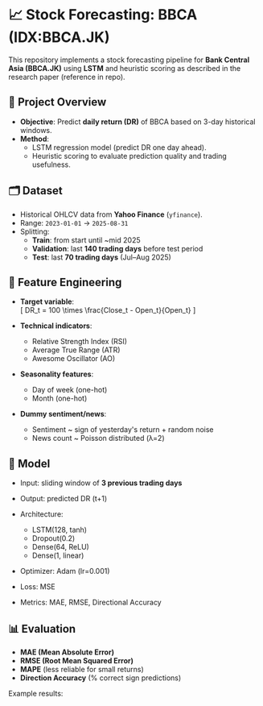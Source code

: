 # 📈 Stock Forecasting: BBCA (IDX:BBCA.JK)

This repository implements a stock forecasting pipeline for **Bank Central Asia (BBCA.JK)** using **LSTM** and heuristic scoring as described in the research paper (reference in repo).

## 🚀 Project Overview
- **Objective**: Predict **daily return (DR)** of BBCA based on 3-day historical windows.
- **Method**:
  - LSTM regression model (predict DR one day ahead).
  - Heuristic scoring to evaluate prediction quality and trading usefulness.

## 🗂️ Dataset
- Historical OHLCV data from **Yahoo Finance** (`yfinance`).
- Range: `2023-01-01` → `2025-08-31`
- Splitting:
  - **Train**: from start until ~mid 2025
  - **Validation**: last **140 trading days** before test period
  - **Test**: last **70 trading days** (Jul–Aug 2025)

## 🧮 Feature Engineering
- **Target variable**:  
  \[
  DR_t = 100 \times \frac{Close_t - Open_t}{Open_t}
  \]

- **Technical indicators**:
  - Relative Strength Index (RSI)
  - Average True Range (ATR)
  - Awesome Oscillator (AO)

- **Seasonality features**:
  - Day of week (one-hot)
  - Month (one-hot)

- **Dummy sentiment/news**:
  - Sentiment ~ sign of yesterday's return + random noise
  - News count ~ Poisson distributed (λ=2)

## 🧠 Model
- Input: sliding window of **3 previous trading days**
- Output: predicted DR (t+1)
- Architecture:
  - LSTM(128, tanh)
  - Dropout(0.2)
  - Dense(64, ReLU)
  - Dense(1, linear)

- Optimizer: Adam (lr=0.001)  
- Loss: MSE  
- Metrics: MAE, RMSE, Directional Accuracy

## 📊 Evaluation
- **MAE (Mean Absolute Error)**
- **RMSE (Root Mean Squared Error)**
- **MAPE** (less reliable for small returns)
- **Direction Accuracy** (% correct sign predictions)

Example results:
